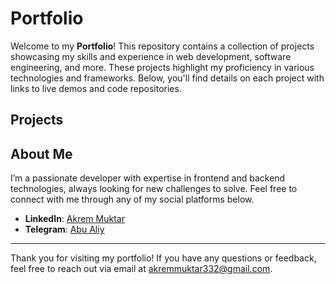 # Portfolio

Welcome to my **Portfolio**! This repository contains a collection of projects showcasing my skills and experience in web development, software engineering, and more. These projects highlight my proficiency in various technologies and frameworks. Below, you'll find details on each project with links to live demos and code repositories.

## Projects



## About Me

I’m a passionate developer with expertise in frontend and backend technologies, always looking for new challenges to solve. Feel free to connect with me through any of my social platforms below.

- **LinkedIn**: [Akrem Muktar](https://www.linkedin.com/in/akrem-muktar/)
- **Telegram**: [Abu Aliy](https://t.me/abualiy2)

---

Thank you for visiting my portfolio! If you have any questions or feedback, feel free to reach out via email at [akremmuktar332@gmail.com](mailto:akremmuktar332@gmail.com).
